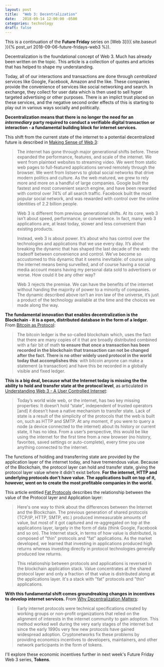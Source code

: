 ```yaml
---
layout: post
title:  "Web 3: Decentralization"
date:   2018-09-14 12:00:00 -0500
categories: technology
draft: false
---
```


This is a continuation of the **Future Friday** series on [Web 3]({{ site.baseurl }}{% post_url 2018-09-06-future-fridays-web3 %}). 

Decentralization is the foundational concept of Web 3. Much has already been written on the topic. This article is a collection of quotes and articles that has helped to shape my understanding. 

Today, all of our interactions and transactions are done through _centralized_ services like Google, Facebook, Amazon and the like. These companies provide the convenience of services like social networking and search. In exchange, they collect for user data which is then used to sell hyper targeted advertising or other purposes. There is an implict trust placed on these services, and the negative second order effects of this is starting to play out in various ways socially and politically.

**Decentralization means that there is no longer the need for an _intermediary_ party required to conduct a verifiable digital transaction or interaction - a fundamental building block for internet services.**

This shift from the current state of the internet to a potential decentralized future is described in [Making Sense of Web 3](https://medium.com/l4-media/making-sense-of-web-3-c1a9e74dcae):

> The internet has gone through major generational shifts before. These expanded the performance, features, and scale of the internet. We went from plaintext websites to streaming video. We went from static web pages to full-featured applications served remotely through the browser. We went from listservs to global social networks that drive modern politics and culture. As the web matured, we grew to rely more and more on a handful of large companies. Google built the fastest and most convenient search engine, and have been rewarded with control over 74% of all search traffic. Facebook built the most popular social network, and was rewarded with control over the online identities of 2.2 billion people. 
> 
> Web 3 is different from previous generational shifts. At its core, web 3 isn’t about speed, performance, or convenience. In fact, many web 3 applications are, at least today, slower and less convenient than existing products.
>
> Instead, web 3 is about power. It’s about who has control over the technologies and applications that we use every day. It’s about breaking the dynamic that has shaped the last decade of the web: the tradeoff between convenience and control. We’ve become so accustomed to this dynamic that it seems inevitable: of course using the internet means being surveilled, and of course having a social media account means having my personal data sold to advertisers or worse. How could it be any other way?
>
>Web 3 rejects the premise. We can have the benefits of the internet without handing the majority of power to a minority of companies. The dynamic described above isn’t an iron law of the universe, it’s just a product of the technology available at the time and the choices we made along the way.

**The fundamental innovation that enables decentralization is the Blockchain - it is a open, distributed database in the form of a ledger.** From [Bitcoin as Protocol](https://www.usv.com/blog/bitcoin-as-protocol):

> The bitcoin ledger is the so-called blockchain which, uses the fact that there are many copies of it that are broadly distributed combined with a fair bit of math **to ensure that once a transaction has been recorded in the blockchain that transaction can not be changed after the fact. There is no other widely used protocol in the world today that accomplishes this**: with bitcoin anyone can make a statement (a transaction) and have this be recorded in a globally visible and fixed ledger.

**This is a big deal, because what the Internet today is missing the the ability to hold and transfer state at the protocol level**, as articulated in [Understanding Web 3 - A User Controlled Internet](https://blog.coinbase.com/understanding-web-3-a-user-controlled-internet-a39c21cf83f3):

>Today’s world wide web, or the internet, has two key missing properties: It doesn’t hold “state”, independent of trusted operators [and] it doesn’t have a native mechanism to transfer state. Lack of state is a result of the simplicity of the protocols that the web is built on, such as HTTP and SMTP. At any moment, if you were to query a node (a device connected to the internet) about its history or current state, it has no idea. From a user’s perspective, this would be like using the internet for the first time from a new browser (no history, favorites, saved settings or auto-complete), every time you use anything connected to the internet. 

The functions of holding and transferring state are provided by the application layer of the internet today, and have tremendous value. Because of the Blockchain, the protocol layer can hold and transfer state, giving the protocol layer value where it didn't exist before. **For the internet, HTTP and underlying protocols don't have value. The applications built on top of it, however, went on to create the most profitable companies in the world.**

This article entitled [Fat Protocols](http://www.usv.com/blog/fat-protocols) describes the relationship between the value of the Protocol layer and Application layer:

> Here's one way to think about the differences between the Internet and the Blockchain. The previous generation of shared protocols (TCP/IP, HTTP, SMTP, etc.) produced immeasurable amounts of value, but most of it got captured and re-aggregated on top at the applications layer, largely in the form of data (think Google, Facebook and so on). The Internet stack, in terms of how value is distributed, is composed of "thin" protocols and "fat" applications. As the market developed, we learned that investing in applications produced high returns whereas investing directly in protocol technologies generally produced low returns. 
>
> This relationship between protocols and applications is reversed in the blockchain application stack. Value concentrates at the shared protocol layer and only a fraction of that value is distributed along at the applications layer. It's a stack with "fat" protocols and "thin" applications.

**With this fundamental shift comes groundreaking changes in incentives to develop internet services.** From [Why Decentralization Matters](https://medium.com/@cdixon/why-decentralization-matters-5e3f79f7638e):

> Early internet protocols were technical specifications created by working groups or non-profit organizations that relied on the alignment of interests in the internet community to gain adoption. This method worked well during the very early stages of the internet but since the early 1990s very few new protocols have gained widespread adoption. Cryptonetworks fix these problems by providing economics incentives to developers, maintainers, and other network participants in the form of tokens. 

I'll explore these economic incentives further in next week's Future Friday Web 3 series, **Tokens**. 